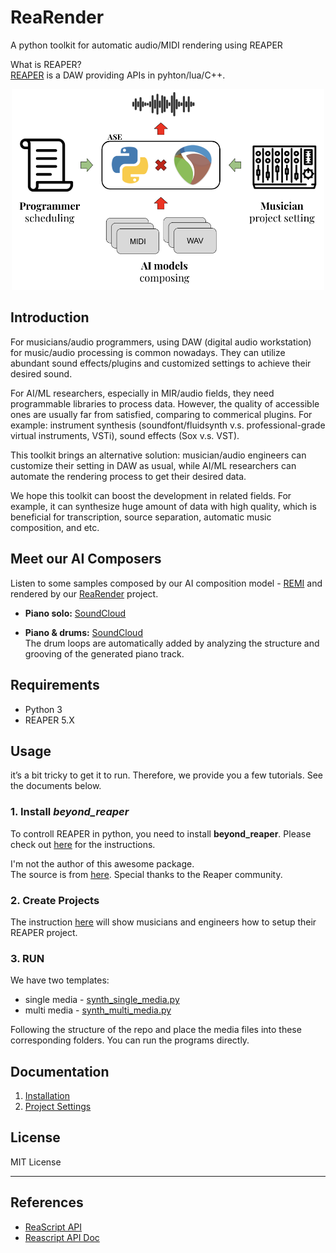 # ReaRender

A python toolkit for automatic audio/MIDI rendering using REAPER

What is REAPER?   
[REAPER](https://www.reaper.fm/) is a DAW providing APIs in pyhton/lua/C++.

<p align="center">
<img src="docs/diagram.png" width="500">
</p>

## Introduction
For musicians/audio programmers, using DAW (digital audio workstation) for music/audio processing is common nowadays. They can utilize abundant sound effects/plugins and customized settings to achieve their desired sound. 

For AI/ML researchers, especially in MIR/audio fields, they need programmable libraries to process data. However, the quality of accessible ones are usually far from satisfied, comparing to commerical plugins. For example: instrument synthesis (soundfont/fluidsynth v.s. professional-grade virtual instruments, VSTi), sound effects (Sox v.s. VST).

This toolkit brings an alternative solution: musician/audio engineers can customize their setting in DAW as usual, while AI/ML researchers can automate the rendering process to get their desired data.

We hope this toolkit can boost the development in related fields. For example, it can synthesize huge amount of data with high quality, which is beneficial for transcription, source separation, automatic music composition, and etc.

## Meet our AI Composers
Listen to some samples composed by our AI composition model - [REMI](https://github.com/YatingMusic/remi) and rendered by our [ReaRender](https://github.com/YatingMusic/ReaRender) project.

* **Piano solo:** [SoundCloud](https://soundcloud.com/yating_ai/sets/ai-piano-generation-demo-202004)

* **Piano & drums:** [SoundCloud](https://soundcloud.com/yating_ai/sets/ai-pianodrum-generation-demo-202004)   
The drum loops are automatically added by analyzing the structure and grooving of the generated piano track.  


## Requirements
* Python 3
* REAPER 5.X

## Usage
it’s a bit tricky to get it to run. Therefore, we provide you a few tutorials. See the documents below.

### 1. Install *beyond_reaper*
To controll REAPER in python, you need to install **beyond_reaper**.
Please check out [here](docs/installation.md) for the instructions.

I'm not the author of this awesome package.   
The source is from [here](https://forum.cockos.com/attachment.php?attachmentid=27176&d=1456526708). 
Special thanks to the Reaper community.

### 2. Create Projects
The instruction [here](docs/project_setting.md) will show musicians and engineers how to setup their REAPER project.


### 3. RUN
We have two templates:
* single media - [synth_single_media.py](synth_single_media.py)
* multi media - [synth_multi_media.py](synth_multi_media.py)

Following the structure of the repo and place the media files into these corresponding folders. You can run the programs directly.

## Documentation
1. [Installation](docs/installation.md)
2. [Project Settings](docs/project_setting.md)

## License
MIT License

---
## References
* [ReaScript API](https://www.reaper.fm/sdk/reascript/reascripthelp.html)
* [Reascript API Doc](https://www.extremraym.com/cloud/reascript-doc/#MIDI_GetNote)
